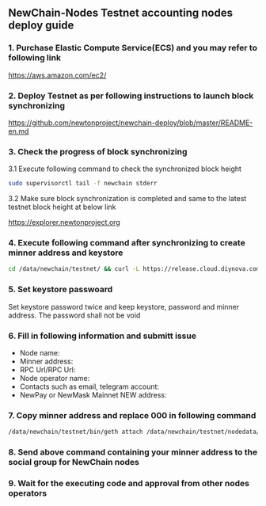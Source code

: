 ## NewChain-Nodes Testnet accounting nodes deploy guide

### 1. Purchase Elastic Compute Service(ECS) and you may refer to following link

https://aws.amazon.com/ec2/

### 2. Deploy Testnet as per following instructions to launch block synchronizing

https://github.com/newtonproject/newchain-deploy/blob/master/README-en.md

### 3. Check the progress of block synchronizing

3.1 Execute following command to check the synchronized block height

```bash
sudo supervisorctl tail -f newchain stderr
```

3.2 Make sure block synchronization is completed and same to the latest testnet block height at below link

https://explorer.newtonproject.org

### 4. Execute following command after synchronizing to create minner address and keystore

```bash
cd /data/newchain/testnet/ && curl -L https://release.cloud.diynova.com/newton/newchain-deploy/testnet/newchain-mine.sh -o newchain-mine.sh && chmod +x newchain-mine.sh && ./newchain-mine.sh
```

### 5. Set keystore passwoard

Set keystore password twice and keep keystore, password and minner address. The password shall not be void

### 6. Fill in following information and submitt issue

* Node name:
* Minner address:
* RPC Url/RPC Url:
* Node operator name:
* Contacts such as email, telegram account:
* NewPay or NewMask Mainnet NEW address:

### 7. Copy minner address and replace 000 in following command

```bash
/data/newchain/testnet/bin/geth attach /data/newchain/testnet/nodedata/geth.ipc --exec 'clique.propose("000", true)'
```

### 8. Send above command containing your minner address to the social group for NewChain nodes

### 9. Wait for the executing code and approval from other nodes operators
